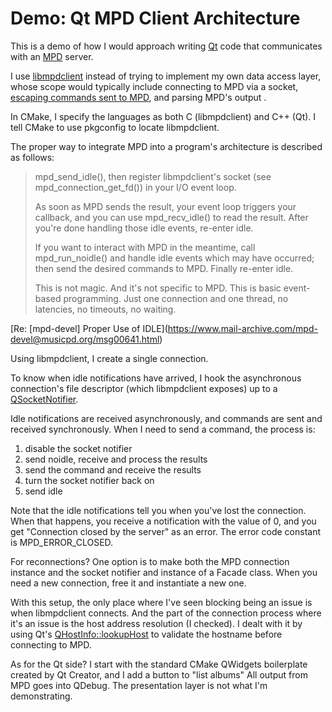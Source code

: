 # Demo: Qt MPD Client Architecture

This is a demo of how I would approach writing [Qt](https://www.qt.io/) code that communicates with an [MPD](https://www.musicpd.org/) server.

I use [libmpdclient](https://www.musicpd.org/libs/libmpdclient/) instead of trying to implement my own data access layer, whose scope would typically include connecting to MPD via a socket, [escaping commands sent to MPD](https://www.musicpd.org/doc/html/protocol.html#escaping-string-values), and parsing MPD's output .

In CMake, I specify the languages as both C (libmpdclient) and C++ (Qt). I tell CMake to use pkgconfig to locate libmpdclient.

The proper way to integrate MPD into a program's architecture is described as follows:

> mpd_send_idle(), then register libmpdclient's socket (see
> mpd_connection_get_fd()) in your I/O event loop.
>
> As soon as MPD sends the result, your event loop triggers your
> callback, and you can use mpd_recv_idle() to read the result.  After
> you're done handling those idle events, re-enter idle.
>
> If you want to interact with MPD in the meantime, call
> mpd_run_noidle() and handle idle events which may have occurred; then
> send the desired commands to MPD.  Finally re-enter idle.
>
> This is not magic.  And it's not specific to MPD.  This is basic
> event-based programming.  Just one connection and one thread, no
> latencies, no timeouts, no waiting.

[Re: \[mpd-devel] Proper Use of IDLE](https://www.mail-archive.com/mpd-devel@musicpd.org/msg00641.html)

Using libmpdclient, I create a single connection.

To know when idle notifications have arrived, I hook the asynchronous connection's file descriptor (which libmpdclient exposes) up to a [QSocketNotifier](https://doc.qt.io/qt-5/qsocketnotifier.html).

Idle notifications are received asynchronously, and commands are sent and received synchronously. When I need to send a command, the process is:

1. disable the socket notifier
2. send noidle, receive and process the results
3. send the command and receive the results
4. turn the socket notifier back on
5. send idle

Note that the idle notifications tell you when you've lost the connection. When that happens, you receive a notification with the value of 0, and you get "Connection closed by the server" as an error. The error code constant is MPD_ERROR_CLOSED.

For reconnections? One option is to make both the MPD connection instance and the socket notifier and instance of a Facade class. When you need a new connection, free it and instantiate a new one.

With this setup, the only place where I've seen blocking being an issue is when libmpdclient connects. And the part of the connection process where it's an issue is the host address resolution (I checked). I dealt with it by using Qt's [QHostInfo::lookupHost](https://doc.qt.io/qt-5/qhostinfo.html#lookupHost-1) to validate the hostname before connecting to MPD.

As for the Qt side? I start with the standard CMake QWidgets boilerplate created by Qt Creator, and I add a button to "list albums" All output from MPD goes into QDebug. The presentation layer is not what I'm demonstrating.